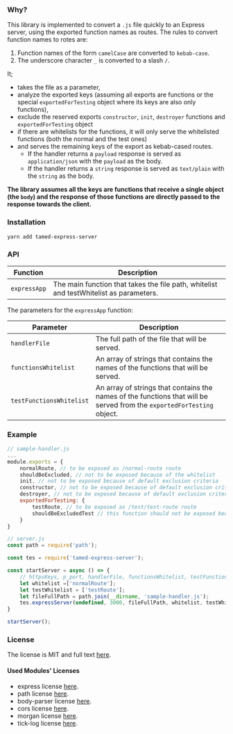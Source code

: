 ### Why?

This library is implemented to convert a `.js` file quickly to an Express server, using the exported function names as routes. The rules to convert function names to rotes are:

1. Function names of the form `camelCase` are converted to `kebab-case`.
2. The underscore character `_` is converted to a slash `/`.

It;
- takes the file as a parameter, 
- analyze the exported keys (assuming all exports are functions or the special `exportedForTesting` object where its keys are also only functions), 
- exclude the reserved exports `constructor`, `init`, `destroyer` functions and `exportedForTesting` object
- if there are whitelists for the functions, it will only serve the whitelisted functions (both the normal and the test ones)
- and serves the remaining keys of the export as kebab-cased routes.
	- If the handler returns a `payload` response is served as `application/json` with the `payload` as the body.
	- If the handler returns a `string` response is served as `text/plain` with the `string` as the body.

**The library assumes all the keys are functions that receive a single object (the `body`) and the response of those functions are directly passed to the response towards the client.**

### Installation

```bash
yarn add tamed-express-server
```

### API

| Function | Description |
| --- | --- |
| `expressApp` | The main function that takes the file path, whitelist and testWhitelist as parameters. |

The parameters for the `expressApp` function:

| Parameter | Description |
| --- | --- |
| `handlerFile` | The full path of the file that will be served. |
| `functionsWhitelist` | An array of strings that contains the names of the functions that will be served. |
| `testFunctionsWhitelist` | An array of strings that contains the names of the functions that will be served from the `exportedForTesting` object. |

### Example 

```javascript
// sample-handler.js
...
module.exports = {
	normalRoute, // to be exposed as /normal-route route
	shouldBeExcluded, // not to be exposed because of the whitelist
	init, // not to be exposed because of default exclusion criteria
	constructor, // not to be exposed because of default exclusion criteria
	destroyer, // not to be exposed because of default exclusion criteria
	exportedForTesting: {
		testRoute, // to be exposed as /test/test-route route
		shouldBeExcludedTest // this function should not be exposed because of the whitelist
	}
}
```

```javascript
// server.js
const path = require('path');

const tes = require('tamed-express-server');

const startServer = async () => {
	// httpsKeys, p_port, handlerFile, functionsWhitelist, testFunctionsWhitelist
	let whitelist =['normalRoute'];
	let testWhitelist = ['testRoute'];
	let fileFullPath = path.join(__dirname, 'sample-handler.js');
	tes.expressServer(undefined, 3000, fileFullPath, whitelist, testWhitelist);
}

startServer();
```



### License

The license is MIT and full text [here](LICENSE).

#### Used Modules' Licenses

* express license [here](OtherLicenses/express.txt).
* path license [here](OtherLicenses/path.txt).
* body-parser license [here](OtherLicenses/body-parser.txt).
* cors license [here](OtherLicenses/cors.txt).
* morgan license [here](OtherLicenses/morgan.txt).
* tick-log license [here](OtherLicenses/tick-log.txt).

